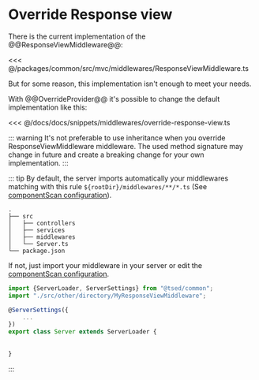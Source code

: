 # Override Response view

There is the current implementation of the @@ResponseViewMiddleware@@:

<<< @/packages/common/src/mvc/middlewares/ResponseViewMiddleware.ts

But for some reason, this implementation isn't enough to meet your needs.

With @@OverrideProvider@@ it's possible to change the default implementation like
this:

<<< @/docs/docs/snippets/middlewares/override-response-view.ts

::: warning
It's not preferable to use inheritance when you override ResponseViewMiddleware middleware. The used method signature may change in future and create a breaking change for your
own implementation.
:::

::: tip
By default, the server imports automatically your middlewares matching with this rule `${rootDir}/middlewares/**/*.ts` (See [componentScan configuration](/configuration.md)).

```
.
├── src
│   ├── controllers
│   ├── services
│   ├── middlewares
│   └── Server.ts
└── package.json
```

If not, just import your middleware in your server or edit the [componentScan configuration](/configuration.md).

```typescript
import {ServerLoader, ServerSettings} from "@tsed/common";
import "./src/other/directory/MyResponseViewMiddleware";

@ServerSettings({
    ...
})
export class Server extends ServerLoader {
  
 
}
```
:::

